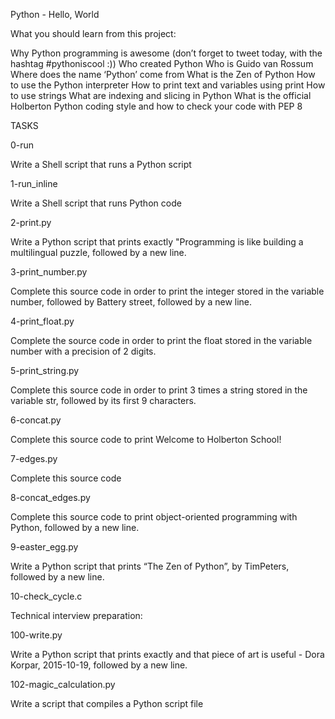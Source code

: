Python - Hello, World

What you should learn from this project:

Why Python programming is awesome (don’t forget to tweet today, with the hashtag #pythoniscool :))
Who created Python
Who is Guido van Rossum
Where does the name ‘Python’ come from
What is the Zen of Python
How to use the Python interpreter
How to print text and variables using print
How to use strings
What are indexing and slicing in Python
What is the official Holberton Python coding style and how to check your code with PEP 8

TASKS

0-run

Write a Shell script that runs a Python script

1-run_inline

Write a Shell script that runs Python code

2-print.py

Write a Python script that prints exactly "Programming is like building a multilingual puzzle, followed by a new line.

3-print_number.py

Complete this source code in order to print the integer stored in the variable number, followed by Battery street, followed by a new line.

4-print_float.py

Complete the source code in order to print the float stored in the variable number with a precision of 2 digits.

5-print_string.py

Complete this source code in order to print 3 times a string stored in the variable str, followed by its first 9 characters.

6-concat.py

Complete this source code to print Welcome to Holberton School!

7-edges.py

Complete this source code

8-concat_edges.py

Complete this source code to print object-oriented programming with Python, followed by a new line.

9-easter_egg.py

Write a Python script that prints “The Zen of Python”, by TimPeters, followed by a new line.

10-check_cycle.c

Technical interview preparation:

100-write.py

Write a Python script that prints exactly and that piece of art is useful - Dora Korpar, 2015-10-19, followed by a new line.

102-magic_calculation.py

Write a script that compiles a Python script file
